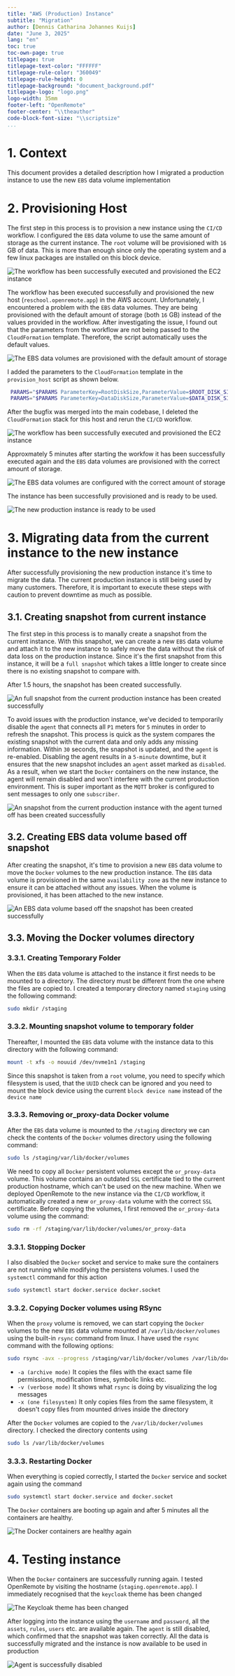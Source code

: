 ```yaml
---
title: "AWS (Production) Instance"
subtitle: "Migration"
author: [Dennis Catharina Johannes Kuijs]
date: "June 3, 2025"
lang: "en"
toc: true
toc-own-page: true
titlepage: true
titlepage-text-color: "FFFFFF"
titlepage-rule-color: "360049"
titlepage-rule-height: 0
titlepage-background: "document_background.pdf"
titlepage-logo: "logo.png"
logo-width: 35mm
footer-left: "OpenRemote"
footer-center: "\\theauthor"
code-block-font-size: "\\scriptsize"
...
```


# 1. Context
This document provides a detailed description how I migrated a production instance to use the new `EBS` data volume implementation

# 2. Provisioning Host
The first step in this process is to provision a new instance using the `CI/CD` workflow. 
I configured the `EBS` data volume to use the same amount of storage as the current instance. The `root` volume will be provisioned with `16` GB of data. This is more than enough since only the operating system and a few linux packages are installed on this block device.

![The workflow has been successfully executed and provisioned the EC2 instance](./Media/migration_provision_host_1.png)

The workflow has been executed successfully and provisioned the new host (`reschool.openremote.app`) in the AWS account. Unfortunately, I encountered a problem with the `EBS` data volumes. They are being provisioned with the default amount of storage (both `16` GB) instead of the values provided in the workflow.
After investigating the issue, I found out that the parameters from the workflow are not being passed to the `CloudFormation` template. Therefore, the script automatically uses the default values.

![The EBS data volumes are provisioned with the default amount of storage](./Media/production_instance_ebs_data_wrong.png)

I added the parameters to the `CloudFormation` template in the `provision_host` script as shown below.

```sh
 PARAMS="$PARAMS ParameterKey=RootDiskSize,ParameterValue=$ROOT_DISK_SIZE"
 PARAMS="$PARAMS ParameterKey=DataDiskSize,ParameterValue=$DATA_DISK_SIZE"
```

After the bugfix was merged into the main codebase, I deleted the `CloudFormation` stack for this host and rerun the `CI/CD` workflow.

![The workflow has been successfully executed and provisioned the EC2 instance](./Media/migration_provision_host_2.png)

Approxmately 5 minutes after starting the workfow it has been successfully executed again and the `EBS` data volumes are provisioned with the correct amount of storage.

![The EBS data volumes are configured with the correct amount of storage](./Media/production_instance_ebs_data_good.png)

The instance has been successfully provisioned and is ready to be used.

![The new production instance is ready to be used](./Media/production_instance_ready.png)

# 3. Migrating data from the current instance to the new instance
After successfully provisioning the new production instance it's time to migrate the data. The current production instance is still being used by many customers. Therefore, it is important to execute these steps with caution to prevent downtime as much as possible.

## 3.1. Creating snapshot from current instance
The first step in this process is to manally create a snapshot from the current instance. With this snapshot, we can create a new `EBS` data volume and attach it to the new instance to safely move the data without the risk of data loss on the production instance.
Since it's the first snapshot from this instance, it will be a `full snapshot` which takes a little longer to create since there is no existing snapshot to compare with.

After 1.5 hours, the snapshot has been created successfully.

![An full snapshot from the current production instance has been created successfully](./Media/production_full_snapshot.png)

To avoid issues with the production instance, we’ve decided to temporarily disable the `agent` that connects all `P1` meters for `5` minutes in order to refresh the snapshot. This process is quick as the system compares the existing snapshot with the current data and only adds any missing information. Within `30` seconds, the snapshot is updated, and the `agent` is re-enabled.
Disabling the agent results in a `5-minute` downtime, but it ensures that the new snapshot includes an `agent` asset marked as `disabled`. As a result, when we start the `Docker` containers on the new instance, the agent will remain disabled and won’t interfere with the current production environment. This is super important as the `MQTT` broker is configured to sent messages to only one `subscriber`.

![An snapshot from the current production instance with the agent turned off has been created successfully](./Media/production_full_snapshot_agent_off.png)

## 3.2. Creating EBS data volume based off snapshot
After creating the snapshot, it's time to provision a new `EBS` data volume to move the `Docker` volumes to the new production instance. The `EBS` data volume is provisioned in the same `availability zone` as the new instance to ensure it can be attached without any issues.
When the volume is provisioned, it has been attached to the new instance.

![An EBS data volume based off the snapshot has been created successfully](./Media/ebs_data_volume_new_instance.png)

## 3.3. Moving the Docker volumes directory

### 3.3.1. Creating Temporary Folder

When the `EBS` data volume is attached to the instance it first needs to be mounted to a directory. The directory must be different from the one where the files are copied to.
I created a temporary directory named `staging` using the following command:

```sh
sudo mkdir /staging
```

### 3.3.2. Mounting snapshot volume to temporary folder

Thereafter, I mounted the `EBS` data volume with the instance data to this directory with the following command: 

```sh
mount -t xfs -o nouuid /dev/nvme1n1 /staging
```

Since this snapshot is taken from a `root` volume, you need to specify which filesystem is used, that the `UUID` check can be ignored and you need to mount the block device using the current `block device name` instead of the `device name`

### 3.3.3. Removing or_proxy-data Docker volume

After the `EBS` data volume is mounted to the `/staging` directory we can check the contents of the `Docker` volumes directory using the following command:

```sh
sudo ls /staging/var/lib/docker/volumes
```

We need to copy all `Docker` persistent volumes except the `or_proxy-data` volume. This volume contains an outdated `SSL` certificate tied to the current production hostname, which can't be used on the new machine. When we deployed OpenRemote to the new instance via the `CI/CD` workflow, it automatically created a new `or_proxy-data` volume with the correct `SSL` certificate.
Before copying the volumes, I first removed the `or_proxy-data` volume using the command:

```sh 
sudo rm -rf /staging/var/lib/docker/volumes/or_proxy-data
```

### 3.3.1. Stopping Docker

I also disabled the `Docker` socket and service to make sure the containers are not running while modifying the persistens volumes. I used the `systemctl` command for this action

```sh
sudo systemctl start docker.service docker.socket
```

### 3.3.2. Copying Docker volumes using RSync

When the `proxy` volume is removed, we can start copying the `Docker` volumes to the new `EBS` data volume mounted at `/var/lib/docker/volumes` using the built-in `rsync` command from linux.
I have used the `rsync` command with the following options:

```sh
sudo rsync -avx --progress /staging/var/lib/docker/volumes /var/lib/docker/volumes
```

- `-a (archive mode)` It copies the files with the exact same file permissions, modification times, symbolic links etc.
- `-v (verbose mode)` It shows what `rsync` is doing by visualizing the log messages
- `-x (one filesystem)` It only copies files from the same filesystem, it doesn't copy files from mounted drives inside the directory

After the `Docker` volumes are copied to the `/var/lib/docker/volumes` directory. I checked the directory contents using

```sh
sudo ls /var/lib/docker/volumes
```

### 3.3.3. Restarting Docker

When everything is copied correctly, I started the `Docker` service and socket again using the command

```sh
sudo systemctl start docker.service and docker.socket
```

The `Docker` containers are booting up again and after 5 minutes all the containers are healthy.

![The Docker containers are healthy again](./Media/aws_new_production_instance_docker_ps.png)

# 4. Testing instance
When the `Docker` containers are successfully running again. I tested OpenRemote by visiting the hostname (`staging.openremote.app`). I immediately recognised that the `keycloak` theme has been changed

![The Keycloak theme has been changed](./Media/aws_instance_keycloak_theme_changed.png)

After logging into the instance using the `username` and `password`, all the `assets`, `rules`, `users` etc. are available again. The `agent` is still disabled, which confirmed that the snapshot was taken correctly.
All the data is successfully migrated and the instance is now available to be used in production

![Agent is successfully disabled](./Media/aws_agent_disabled.png)